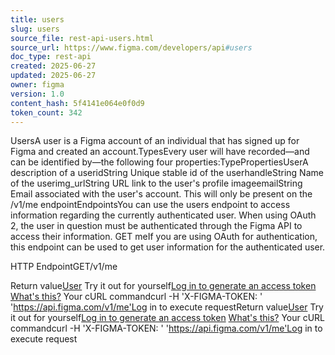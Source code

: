 ```yaml
---
title: users
slug: users
source_file: rest-api-users.html
source_url: https://www.figma.com/developers/api#users
doc_type: rest-api
created: 2025-06-27
updated: 2025-06-27
owner: figma
version: 1.0
content_hash: 5f4141e064e0f0d9
token_count: 342
---
```

UsersA user is a Figma account of an individual that has signed up for Figma and created an account.TypesEvery user will have recorded―and can be identified by―the following four properties:TypePropertiesUserA description of a useridString Unique stable id of the userhandleString Name of the userimg_urlString URL link to the user's profile imageemailString Email associated with the user's account. This will only be present on the /v1/me endpointEndpointsYou can use the users endpoint to access information regarding the currently authenticated user. When using OAuth 2, the user in question must be authenticated through the Figma API to access their information. GET meIf you are using OAuth for authentication, this endpoint can be used to get user information for the authenticated user.

HTTP EndpointGET/v1/me

Return value[User](#user-type)
Try it out for yourself[Log in to generate an access token](/login?cont=/developers/docs)
[What's this?](#access-tokens)
Your cURL commandcurl -H 'X-FIGMA-TOKEN: <personal access token>' 'https://api.figma.com/v1/me'Log in to execute requestReturn value[User](#user-type)
Try it out for yourself[Log in to generate an access token](/login?cont=/developers/docs)
[What's this?](#access-tokens)
Your cURL commandcurl -H 'X-FIGMA-TOKEN: <personal access token>' 'https://api.figma.com/v1/me'Log in to execute request